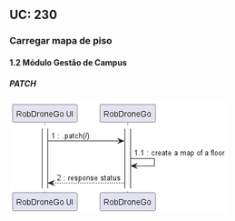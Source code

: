 ## **UC: 230**

### Carregar mapa de piso

#### 1.2        Módulo Gestão de Campus
##### PATCH

![UC SSD: 230](UC230.png)
